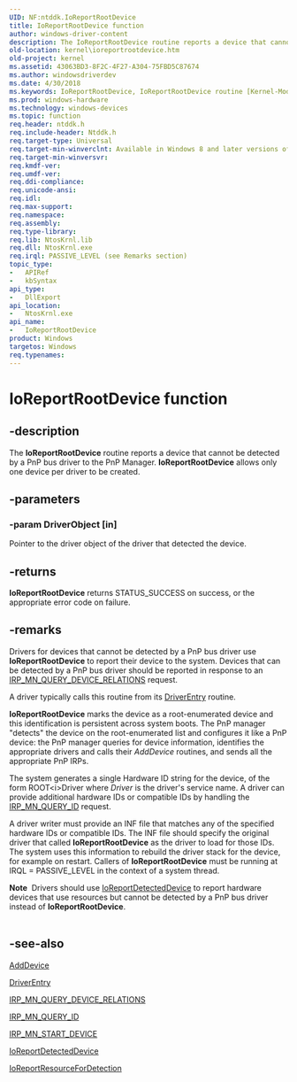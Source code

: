 ```yaml
---
UID: NF:ntddk.IoReportRootDevice
title: IoReportRootDevice function
author: windows-driver-content
description: The IoReportRootDevice routine reports a device that cannot be detected by a PnP bus driver to the PnP Manager. IoReportRootDevice allows only one device per driver to be created.
old-location: kernel\ioreportrootdevice.htm
old-project: kernel
ms.assetid: 43063BD3-8F2C-4F27-A304-75FBD5C87674
ms.author: windowsdriverdev
ms.date: 4/30/2018
ms.keywords: IoReportRootDevice, IoReportRootDevice routine [Kernel-Mode Driver Architecture], kernel.ioreportrootdevice, ntddk/IoReportRootDevice
ms.prod: windows-hardware
ms.technology: windows-devices
ms.topic: function
req.header: ntddk.h
req.include-header: Ntddk.h
req.target-type: Universal
req.target-min-winverclnt: Available in Windows 8 and later versions of Windows.
req.target-min-winversvr: 
req.kmdf-ver: 
req.umdf-ver: 
req.ddi-compliance: 
req.unicode-ansi: 
req.idl: 
req.max-support: 
req.namespace: 
req.assembly: 
req.type-library: 
req.lib: NtosKrnl.lib
req.dll: NtosKrnl.exe
req.irql: PASSIVE_LEVEL (see Remarks section)
topic_type:
-	APIRef
-	kbSyntax
api_type:
-	DllExport
api_location:
-	NtosKrnl.exe
api_name:
-	IoReportRootDevice
product: Windows
targetos: Windows
req.typenames: 
---
```


# IoReportRootDevice function


## -description


The <b>IoReportRootDevice</b> routine reports a device that cannot be detected by a PnP bus driver to the PnP Manager.  <b>IoReportRootDevice</b> allows only one device per driver to be created.


## -parameters




### -param DriverObject [in]

Pointer to the driver object of the driver that detected the device.


## -returns



<b>IoReportRootDevice</b> returns STATUS_SUCCESS on success, or the appropriate error code on failure.




## -remarks



Drivers for devices that cannot be detected by a PnP bus driver use <b>IoReportRootDevice</b> to report their device to the system. Devices that can be detected by a PnP bus driver should be reported in response to an <a href="https://msdn.microsoft.com/library/windows/hardware/ff551670">IRP_MN_QUERY_DEVICE_RELATIONS</a> request.

A driver typically calls this routine from its <a href="https://msdn.microsoft.com/library/windows/hardware/ff552644">DriverEntry</a> routine.

<b>IoReportRootDevice</b> marks the device as a root-enumerated device and this identification is persistent across system boots. The PnP manager "detects" the device on the root-enumerated list and configures it like a PnP device: the PnP manager queries for device information, identifies the appropriate drivers and calls their <i>AddDevice</i> routines, and sends all the appropriate PnP IRPs.

The system generates a single Hardware ID string for the device, of the form ROOT\<i>Driver</i> where <i>Driver</i>  is the driver's service name. A driver can provide additional hardware IDs or compatible IDs by handling the <a href="https://msdn.microsoft.com/library/windows/hardware/ff551679">IRP_MN_QUERY_ID</a> request.

A driver writer must provide an INF file that matches any of the specified hardware IDs or compatible IDs. The INF file should specify the original driver that called <b>IoReportRootDevice</b> as the driver to load for those IDs. The system uses this information to rebuild the driver stack for the device, for example on restart. Callers of <b>IoReportRootDevice</b> must be running at IRQL = PASSIVE_LEVEL in the context of a system thread.


<div class="alert"><b>Note</b>  Drivers should use <a href="https://msdn.microsoft.com/library/windows/hardware/ff549597">IoReportDetectedDevice</a> to report hardware devices that use resources but cannot be detected by a PnP bus driver instead of <b>IoReportRootDevice</b>.</div>
<div> </div>





## -see-also




<a href="https://msdn.microsoft.com/library/windows/hardware/ff540521">AddDevice</a>



<a href="https://msdn.microsoft.com/library/windows/hardware/ff552644">DriverEntry</a>



<a href="https://msdn.microsoft.com/library/windows/hardware/ff551670">IRP_MN_QUERY_DEVICE_RELATIONS</a>



<a href="https://msdn.microsoft.com/library/windows/hardware/ff551679">IRP_MN_QUERY_ID</a>



<a href="https://msdn.microsoft.com/library/windows/hardware/ff551749">IRP_MN_START_DEVICE</a>



<a href="https://msdn.microsoft.com/library/windows/hardware/ff549597">IoReportDetectedDevice</a>



<a href="https://msdn.microsoft.com/library/windows/hardware/ff549608">IoReportResourceForDetection</a>
 

 

